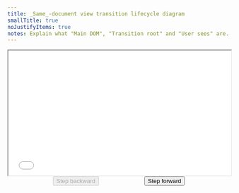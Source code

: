 ```yaml
---
title: _Same_-document view transition lifecycle diagram
smallTitle: true
noJustifyItems: true
notes: Explain what "Main DOM", "Transition root" and "User sees" are.
---
```


<script type="module" async src="/scaler.js"></script>

<style>
	@layer base {
		spec-scaler {
			max-block-size: 60svb;
			display: block;
			margin-inline: auto;
		}

		.spec-slide-controls {
			margin-block-start: var(--size-3);
			display: flex;
			align-items: center;
			justify-content: space-evenly;

			:not(.slide-content) > #phases-diagram > & {
				font-size: var(--font-size-5);

				@container (inline-size < 50em) {
					font-size: var(--font-size-2);
				}
			}
		}
	}
</style>

<div id="phases-diagram">
	<spec-scaler canvasheight="1080" canvaswidth="1920" style="aspect-ratio: 1920/1080">
		<iframe
			src="/same-document-phases.html"
			style="inline-size: 100%; block-size: 100%;"
			title="Same-document view transition lifecycle diagram"
		></iframe>
	</spec-scaler> 
	<div class="spec-slide-controls">
		<button disabled>Step backward</button>
		<button>Step forward</button>
	</div>
</div>

<script type="module">
const root = document.querySelector('#phases-diagram');
const [previous, next] = root.querySelectorAll('.spec-slide-controls button');
const iframe = root.querySelector('iframe');

next.disabled = false;

const updateButtons = (slide) => {
	next.disabled = !slide.hasNext;
	previous.disabled = !slide.hasPrevious;
};

next.addEventListener('click', async () => {
	const slide = iframe.contentDocument.querySelector('spec-slide');
	await slide.next();
	updateButtons(slide);
});

previous.addEventListener('click', async () => {
	const slide = iframe.contentDocument.querySelector('spec-slide');
	await slide.previous();
	updateButtons(slide);
});
</script>
